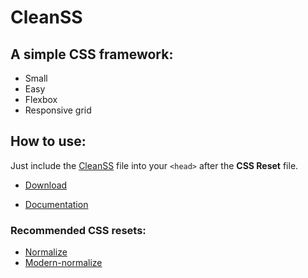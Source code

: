 # CleanSS

## A simple CSS framework:

- Small
- Easy
- Flexbox
- Responsive grid


## How to use:
Just include the [CleanSS](css/cleanss.css) file into your ``` <head> ``` after the **CSS Reset** file.
* [Download](https://raw.githubusercontent.com/samuelramox/cleanss/master/css/cleanss.css)  

* [Documentation](https://samuelramox.github.io/cleanss/)     

  
### Recommended CSS resets:
* [Normalize](https://github.com/necolas/normalize.css)
* [Modern-normalize](https://github.com/sindresorhus/modern-normalize)
